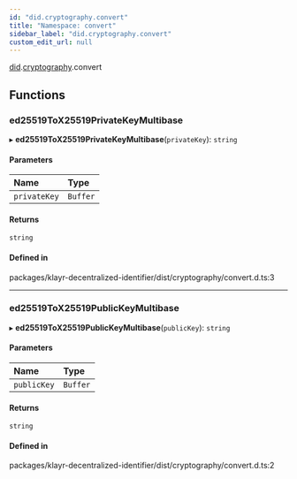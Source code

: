 ```yaml
---
id: "did.cryptography.convert"
title: "Namespace: convert"
sidebar_label: "did.cryptography.convert"
custom_edit_url: null
---
```


[did](did.md).[cryptography](did.cryptography.md).convert

## Functions

### ed25519ToX25519PrivateKeyMultibase

▸ **ed25519ToX25519PrivateKeyMultibase**(`privateKey`): `string`

#### Parameters

| Name | Type |
| :------ | :------ |
| `privateKey` | `Buffer` |

#### Returns

`string`

#### Defined in

packages/klayr-decentralized-identifier/dist/cryptography/convert.d.ts:3

___

### ed25519ToX25519PublicKeyMultibase

▸ **ed25519ToX25519PublicKeyMultibase**(`publicKey`): `string`

#### Parameters

| Name | Type |
| :------ | :------ |
| `publicKey` | `Buffer` |

#### Returns

`string`

#### Defined in

packages/klayr-decentralized-identifier/dist/cryptography/convert.d.ts:2
